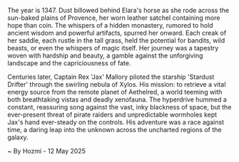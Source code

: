 
The year is 1347.  Dust billowed behind Elara's horse as she rode across the sun-baked plains of Provence, her worn leather satchel containing more hope than coin.  The whispers of a hidden monastery, rumored to hold ancient wisdom and powerful artifacts, spurred her onward.  Each creak of her saddle, each rustle in the tall grass, held the potential for bandits, wild beasts, or even the whispers of magic itself.  Her journey was a tapestry woven with hardship and beauty, a gamble against the unforgiving landscape and the capriciousness of fate.

Centuries later, Captain Rex 'Jax' Mallory piloted the starship 'Stardust Drifter' through the swirling nebula of Xylos.  His mission: to retrieve a vital energy source from the remote planet of Aethelred, a world teeming with both breathtaking vistas and deadly xenofauna.  The hyperdrive hummed a constant, reassuring song against the vast, inky blackness of space, but the ever-present threat of pirate raiders and unpredictable wormholes kept Jax's hand ever-steady on the controls.  His adventure was a race against time, a daring leap into the unknown across the uncharted regions of the galaxy.

~ By Hozmi - 12 May 2025
